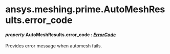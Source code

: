 # ansys.meshing.prime.AutoMeshResults.error_code

#### *property* AutoMeshResults.error_code *: [ErrorCode](ansys.meshing.prime.ErrorCode.md#ansys.meshing.prime.ErrorCode)*

Provides error message when automesh fails.

<!-- !! processed by numpydoc !! -->
